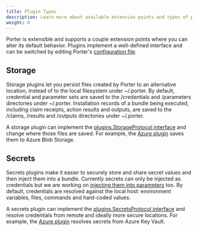 ```yaml
---
title: Plugin Types
description: Learn more about available extension points and types of plugins in Porter
weight: 0
---
```


Porter is extensible and supports a couple extension points where you can alter
its default behavior. Plugins implement a well-defined interface and can be
switched by editing Porter's [configuration file](/configuration/).

## Storage

Storage plugins let you persist files created by Porter to an alternative
location, instead of to the local filesystem under ~/.porter. By default,
credential and parameter sets are saved to the /credentials and /parameters
directories under ~/.porter. Installation records of a bundle being
executed, including claim receipts, action results and outputs, are saved to
the /claims, /results and /outputs directories under ~/.porter.

A storage plugin can implement the [plugins.StorageProtocol interface][storage] and change
where those files are saved. For example, the [Azure plugin](/plugins/azure/)
saves them to Azure Blob Storage.

[storage]: https://github.com/getporter/porter/blob/release/v1/pkg/storage/plugins/storage_protocol.go

## Secrets

Secrets plugins make it easier to securely store and share secret values and
then inject them into a bundle. Currently secrets can only be injected as
credentials but we are working on [injecting them into
parameters](https://github.com/getporter/porter/issues/878) too. By default,
credentials are resolved against the local host: environment variables, files,
commands and hard-coded values.

A secrets plugin can implement the [plugins.SecretsProtocol interface][secretstore] and
resolve credentials from remote and ideally more secure locations. For example,
the [Azure plugin](/plugins/azure/) resolves secrets from Azure Key Vault.

[secretstore]: https://github.com/getporter/porter/blob/release/v1/pkg/secrets/plugins/secrets_protocol.go
